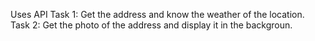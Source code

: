 Uses API
Task 1:
  Get the address and know the weather of the location.
Task 2:
  Get the photo of the address and display it in the backgroun.
